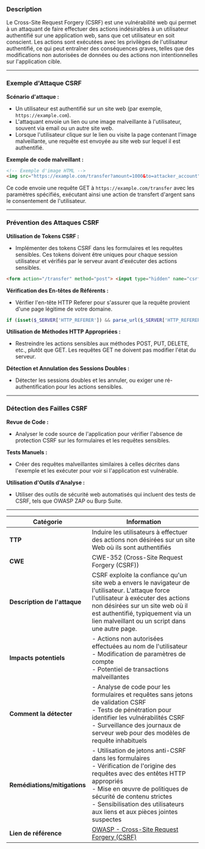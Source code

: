 ### Description

Le Cross-Site Request Forgery (CSRF) est une vulnérabilité web qui permet à un attaquant de faire effectuer des actions indésirables à un utilisateur authentifié sur une application web, sans que cet utilisateur en soit conscient. Les actions sont exécutées avec les privilèges de l'utilisateur authentifié, ce qui peut entraîner des conséquences graves, telles que des modifications non autorisées de données ou des actions non intentionnelles sur l'application cible.

---
### Exemple d'Attaque CSRF

**Scénario d'attaque :**

- Un utilisateur est authentifié sur un site web (par exemple, `https://example.com`).
- L'attaquant envoie un lien ou une image malveillante à l'utilisateur, souvent via email ou un autre site web.
- Lorsque l'utilisateur clique sur le lien ou visite la page contenant l'image malveillante, une requête est envoyée au site web sur lequel il est authentifié.

**Exemple de code malveillant :**

```html
<!-- Exemple d'image HTML -->
<img src="https://example.com/transfer?amount=1000&to=attacker_account" style="display:none">
```

Ce code envoie une requête GET à `https://example.com/transfer` avec les paramètres spécifiés, exécutant ainsi une action de transfert d'argent sans le consentement de l'utilisateur.

---
### Prévention des Attaques CSRF

**Utilisation de Tokens CSRF :**

- Implémenter des tokens CSRF dans les formulaires et les requêtes sensibles. Ces tokens doivent être uniques pour chaque session utilisateur et vérifiés par le serveur avant d'exécuter des actions sensibles.

```html
<form action="/transfer" method="post"> <input type="hidden" name="csrf_token" value="unique_csrf_token"> Montant: <input type="text" name="amount"> Compte: <input type="text" name="to_account"> <input type="submit" value="Transférer"> </form>
```

**Vérification des En-têtes de Référents :**

- Vérifier l'en-tête HTTP Referer pour s'assurer que la requête provient d'une page légitime de votre domaine.

```php
if (isset($_SERVER['HTTP_REFERER']) && parse_url($_SERVER['HTTP_REFERER'], PHP_URL_HOST) === 'example.com') { // Requête légitime } else { // Requête potentiellement malveillante }
```

**Utilisation de Méthodes HTTP Appropriées :**
 - Restreindre les actions sensibles aux méthodes POST, PUT, DELETE, etc., plutôt que GET. Les requêtes GET ne doivent pas modifier l'état du serveur.
 
**Détection et Annulation des Sessions Doubles :**

- Détecter les sessions doubles et les annuler, ou exiger une ré-authentification pour les actions sensibles.

---
### Détection des Failles CSRF

**Revue de Code :**

- Analyser le code source de l'application pour vérifier l'absence de protection CSRF sur les formulaires et les requêtes sensibles.

**Tests Manuels :**

- Créer des requêtes malveillantes similaires à celles décrites dans l'exemple et les exécuter pour voir si l'application est vulnérable.

**Utilisation d'Outils d'Analyse :**

- Utiliser des outils de sécurité web automatisés qui incluent des tests de CSRF, tels que OWASP ZAP ou Burp Suite.

---

| Catégorie                    | Information                                                                                                                                                                                                                                                                          |
| ---------------------------- | ------------------------------------------------------------------------------------------------------------------------------------------------------------------------------------------------------------------------------------------------------------------------------------ |
| **TTP**                      | Induire les utilisateurs à effectuer des actions non désirées sur un site Web où ils sont authentifiés                                                                                                                                                                               |
| **CWE**                      | CWE-352 (Cross-Site Request Forgery (CSRF))                                                                                                                                                                                                                                          |
| **Description de l'attaque** | CSRF exploite la confiance qu'un site web a envers le navigateur de l'utilisateur. L'attaque force l'utilisateur à exécuter des actions non désirées sur un site web où il est authentifié, typiquement via un lien malveillant ou un script dans une autre page.                    |
| **Impacts potentiels**       | - Actions non autorisées effectuées au nom de l'utilisateur<br>- Modification de paramètres de compte<br>- Potentiel de transactions malveillantes                                                                                                                                   |
| **Comment la détecter**      | - Analyse de code pour les formulaires et requêtes sans jetons de validation CSRF<br>- Tests de pénétration pour identifier les vulnérabilités CSRF<br>- Surveillance des journaux de serveur web pour des modèles de requête inhabituels                                            |
| **Remédiations/mitigations** | - Utilisation de jetons anti-CSRF dans les formulaires<br>- Vérification de l'origine des requêtes avec des entêtes HTTP appropriés<br>- Mise en œuvre de politiques de sécurité de contenu strictes<br>- Sensibilisation des utilisateurs aux liens et aux pièces jointes suspectes |
| **Lien de référence**        | [OWASP - Cross-Site Request Forgery (CSRF)](https://owasp.org/www-community/attacks/csrf)                                                                                                                                                                                            |

